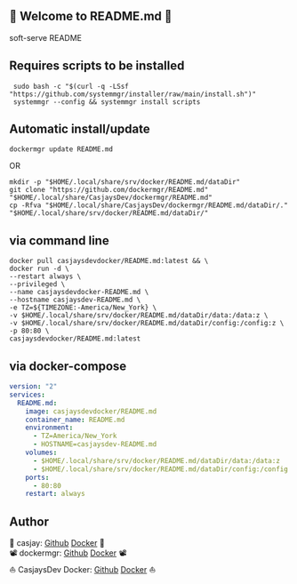 ## 👋 Welcome to README.md 🚀  

soft-serve README  
  
  
## Requires scripts to be installed  

```shell
 sudo bash -c "$(curl -q -LSsf "https://github.com/systemmgr/installer/raw/main/install.sh")"
 systemmgr --config && systemmgr install scripts  
```

## Automatic install/update  

```shell
dockermgr update README.md
```

OR

```shell
mkdir -p "$HOME/.local/share/srv/docker/README.md/dataDir"
git clone "https://github.com/dockermgr/README.md" "$HOME/.local/share/CasjaysDev/dockermgr/README.md"
cp -Rfva "$HOME/.local/share/CasjaysDev/dockermgr/README.md/dataDir/." "$HOME/.local/share/srv/docker/README.md/dataDir/"
```

## via command line  

```shell
docker pull casjaysdevdocker/README.md:latest && \
docker run -d \
--restart always \
--privileged \
--name casjaysdevdocker-README.md \
--hostname casjaysdev-README.md \
-e TZ=${TIMEZONE:-America/New_York} \
-v $HOME/.local/share/srv/docker/README.md/dataDir/data:/data:z \
-v $HOME/.local/share/srv/docker/README.md/dataDir/config:/config:z \
-p 80:80 \
casjaysdevdocker/README.md:latest
```

## via docker-compose  

```yaml
version: "2"
services:
  README.md:
    image: casjaysdevdocker/README.md
    container_name: README.md
    environment:
      - TZ=America/New_York
      - HOSTNAME=casjaysdev-README.md
    volumes:
      - $HOME/.local/share/srv/docker/README.md/dataDir/data:/data:z
      - $HOME/.local/share/srv/docker/README.md/dataDir/config:/config:z
    ports:
      - 80:80
    restart: always
```

## Author  

🤖 casjay: [Github](https://github.com/casjay) [Docker](https://hub.docker.com/r/casjay) 🤖  
📽  dockermgr: [Github](https://github.com/dockermgr) [Docker](https://hub.docker.com/r/dockermgr) 📽  
⛵ CasjaysDev Docker: [Github](https://github.com/casjaysdevdocker) [Docker](https://hub.docker.com/r/casjaysdevdocker) ⛵  
